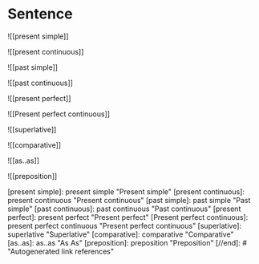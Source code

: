 # Sentence


![[present simple]]


![[present continuous]]

![[past simple]]

![[past continuous]]

![[present perfect]]

![[Present perfect continuous]]

![[superlative]]

![[comparative]]

![[as..as]]

![[preposition]]

[//begin]: # "Autogenerated link references for markdown compatibility"
[present simple]: present simple "Present simple"
[present continuous]: present continuous "Present continuous"
[past simple]: past simple "Past simple"
[past continuous]: past continuous "Past continuous"
[present perfect]: present perfect "Present perfect"
[Present perfect continuous]: present perfect continuous "Present perfect continuous"
[superlative]: superlative "Superlative"
[comparative]: comparative "Comparative"
[as..as]: as..as "As  As"
[preposition]: preposition "Preposition"
[//end]: # "Autogenerated link references"